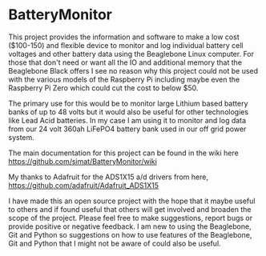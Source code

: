 BatteryMonitor
==============

This project provides the information and software to make a low cost ($100-150) and flexible device to monitor and log individual battery cell voltages and other battery data using the Beaglebone Linux computer. For those that don't need or want all the IO and additional memory that the Beaglebone Black offers I see no reason why this project could not be used with the various models of the Raspberry Pi including maybe even the Raspberry Pi Zero which could cut the cost to below $50.

The primary use for this would be to monitor large Lithium based battery banks of up to 48 volts but it would also be useful for other technologies like Lead Acid batteries. In my case I am using it to monitor and log data from our 24 volt 360ah LiFePO4 battery bank used in our off grid power system.


The main documentation for this project can be found in the wiki here https://github.com/simat/BatteryMonitor/wiki

My thanks to Adafruit for the ADS1X15 a/d drivers from here, https://github.com/adafruit/Adafruit_ADS1X15

I have made this an open source project with the hope that it maybe useful to others and if found useful that others will get involved and broaden the scope of the project. Please feel free to make suggestions, report bugs or provide positive or negative feedback. I am new to using the Beaglebone, Git and Python so suggestions on how to use features of the Beaglebone, Git and Python that I might not be aware of could also be useful.
